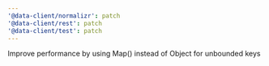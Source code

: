 ```yaml
---
'@data-client/normalizr': patch
'@data-client/rest': patch
'@data-client/test': patch
---
```


Improve performance by using Map() instead of Object for unbounded keys
